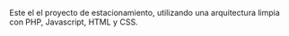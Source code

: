 Este el el proyecto de estacionamiento, utilizando una arquitectura limpia con PHP, Javascript, HTML y CSS.
